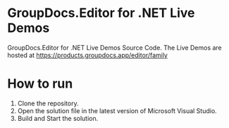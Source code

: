 # GroupDocs.Editor for .NET Live Demos

GroupDocs.Editor for .NET Live Demos Source Code.
The Live Demos are hosted at https://products.groupdocs.app/editor/family
 
# How to run
 
 1. Clone the repository.
 2. Open the solution file in the latest version of Microsoft Visual Studio.
 3. Build and Start the solution.
